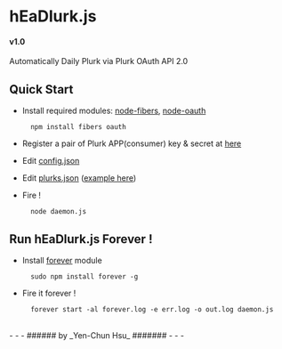 hEaDlurk.js
===========

#### v1.0

Automatically Daily Plurk via Plurk OAuth API 2.0

Quick Start
-----------
* Install required modules: [node-fibers](https://github.com/laverdet/node-fibers), [node-oauth](https://github.com/ciaranj/node-oauth)

        npm install fibers oauth

* Register a pair of Plurk APP(consumer) key & secret at [here](http://www.plurk.com/PlurkApp/register)

* Edit [config.json](https://github.com/headhsu2568/headlurk.js/blob/master/config.json)

* Edit [plurks.json](https://github.com/headhsu2568/headlurk.js/blob/master/plurks.json) ([example here](https://github.com/headhsu2568/headlurk.js/blob/master/examples/plurks.json))

* Fire !

        node daemon.js

Run hEaDlurk.js Forever !
-------------
* Install [forever](https://github.com/nodejitsu/forever) module
 
        sudo npm install forever -g

* Fire it forever !

        forever start -al forever.log -e err.log -o out.log daemon.js

<br />
- - -
###### by _Yen-Chun Hsu_ #######
- - -
